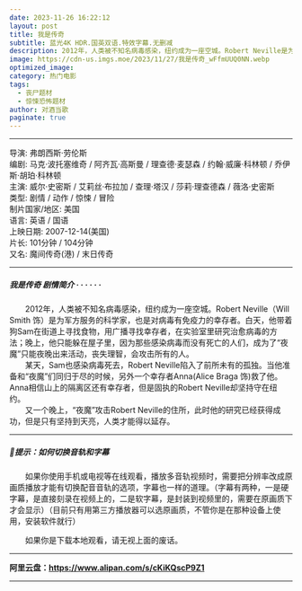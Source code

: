 ```yaml
---
date: 2023-11-26 16:22:12
layout: post
title: 我是传奇
subtitle: 蓝光4K HDR.国英双语.特效字幕.无删减
description: 2012年，人类被不知名病毒感染，纽约成为一座空城。Robert Neville是为军方服务的科学家，也是对病毒有免疫力的幸存者。白天，他带着狗Sam在街道上寻找食物，用广播寻找幸存者，在实验室里研究治愈病毒的方法；晚上，他只能躲在屋子里，因为那些感染病毒而没有死亡的人们...
image: https://cdn-us.imgs.moe/2023/11/27/我是传奇_wFfmUUQ0NN.webp
optimized_image: 
category: 热门电影
tags:
  - 丧尸题材
  - 惊悚恐怖题材
author: 对酒当歌
paginate: true
---
```



---

导演: 弗朗西斯·劳伦斯  
编剧: 马克·波托塞维奇 / 阿齐瓦·高斯曼 / 理查德·麦瑟森 / 约翰·威廉·科林顿 / 乔伊斯·胡珀·科林顿  
主演: 威尔·史密斯 / 艾莉丝·布拉加 / 查理·塔汉 / 莎莉·理查德森 / 薇洛·史密斯  
类型: 剧情 / 动作 / 惊悚 / 冒险  
制片国家/地区: 美国  
语言: 英语 / 国语  
上映日期: 2007-12-14(美国)  
片长: 101分钟 / 104分钟  
又名: 魔间传奇(港) / 末日传奇  

---

##### 我是传奇 剧情简介 · · · · · ·

　　2012年，人类被不知名病毒感染，纽约成为一座空城。Robert Neville（Will Smith 饰）是为军方服务的科学家，也是对病毒有免疫力的幸存者。白天，他带着狗Sam在街道上寻找食物，用广播寻找幸存者，在实验室里研究治愈病毒的方法；晚上，他只能躲在屋子里，因为那些感染病毒而没有死亡的人们，成为了“夜魔”只能夜晚出来活动，丧失理智，会攻击所有的人。  
　　某天，Sam也感染病毒死去，Robert Neville陷入了前所未有的孤独。当他准备和“夜魔”们同归于尽的时候，另外一个幸存者Anna(Alice Braga 饰)救了他。Anna相信山上的隔离区还有幸存者，但是固执的Robert Neville却坚持守在纽约。  
　　又一个晚上，“夜魔”攻击Robert Neville的住所，此时他的研究已经获得成功，但是只有坚持到天亮，人类才能得以延存。  

---

##### 🔔提示：如何切换音轨和字幕

　　如果你使用手机或电视等在线观看，播放多音轨视频时，需要把分辨率改成原画质播放才能有切换配音音轨的选项，字幕也一样的道理。（字幕有两种，一是硬字幕，是直接刻录在视频上的，二是软字幕，是封装到视频里的，需要在原画质下才会显示）（目前只有用第三方播放器可以选原画质，不管你是在那种设备上使用，安装软件就行）

　　如果你是下载本地观看，请无视上面的废话。

---

**阿里云盘：<https://www.alipan.com/s/cKiKQscP9Z1>**

---

